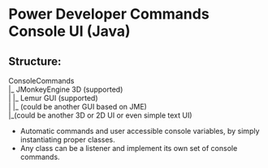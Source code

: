 # Power Developer Commands Console UI (Java)

## Structure:  
ConsoleCommands  
|_ JMonkeyEngine 3D (supported)  
|  |_ Lemur GUI (supported)  
|  |_ (could be another GUI based on JME)  
|_(could be another 3D or 2D UI or even simple text UI)  

- Automatic commands and user accessible console variables, by simply instantiating proper classes.
- Any class can be a listener and implement its own set of console commands.
